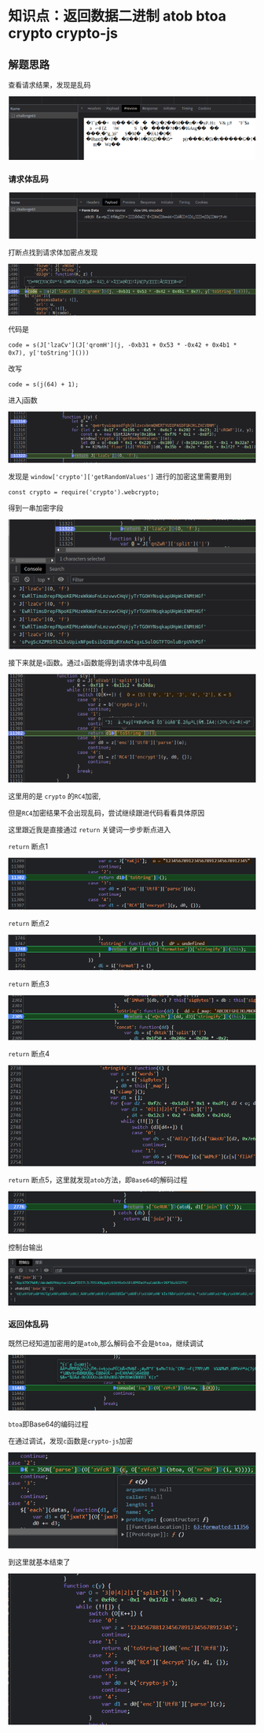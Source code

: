 # 知识点：返回数据二进制 atob btoa crypto crypto-js

## 解题思路
查看请求结果，发现是乱码

![请求](./img/1.png)

### 请求体乱码

![请求](./img/2.png)

打断点找到请求体加密点发现

![请求](./img/3.png)

代码是

    code = s(J['lzaCv'](J['qromH'](j, -0xb31 + 0x53 * -0x42 + 0x4b1 * 0x7), y['toString']()))

改写

    code = s(j(64) + 1);

进入j函数

![请求](./img/4.png)

发现是 `window['crypto']['getRandomValues']` 进行的加密这里需要用到

    const crypto = require('crypto').webcrypto;

得到一串加密字段

![请求](./img/5.png)

接下来就是`s`函数。通过`s`函数能得到请求体中乱码值

![请求](./img/6.png)

这里用的是 `crypto` 的`RC4`加密,

但是`RC4`加密结果不会出现乱码，尝试继续跟进代码看看具体原因

这里跟近我是直接通过 `return` 关键词一步步断点进入

`return` 断点1

![请求](./img/7.png)

`return` 断点2

![请求](./img/8.png)

`return` 断点3

![请求](./img/9.png)

`return` 断点4

![请求](./img/10.png)

`return` 断点5，这里就发现`atob`方法，即`Base64`的解码过程

![请求](./img/11.png)

控制台输出

![请求](./img/12.png)

### 返回体乱码

既然已经知道加密用的是`atob`,那么解码会不会是`btoa`，继续调试

![请求](./img/13.png)

`btoa`即Base64的编码过程

在通过调试，发现`c`函数是`crypto-js`加密

![请求](./img/14.png)

到这里就基本结束了

![请求](./img/15.png)